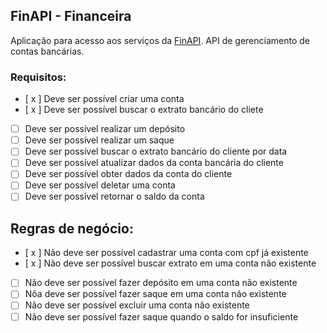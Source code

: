 ## FinAPI - Financeira

Aplicação para acesso aos serviços da [FinAPI](https://www.finapi.com.br/).
API de gerenciamento de contas bancárias.

### Requisitos: 

- [ x ] Deve ser possível criar uma conta
- [ x ] Deve ser possível buscar o extrato bancário do cliete
- [ ] Deve ser possível realizar um depósito
- [ ] Deve ser possível realizar um saque
- [ ] Deve ser possível buscar o extrato bancário do cliente por data
- [ ] Deve ser possível atualizar dados da conta bancária do cliente
- [ ] Deve ser possível obter dados da conta do cliente
- [ ] Deve ser possível deletar uma conta
- [ ] Deve ser possível retornar o saldo da conta

## Regras de negócio: 

- [ x ] Não deve ser possível cadastrar uma conta com cpf já existente
- [ x ] Não deve ser possível buscar extrato em uma conta não existente
- [ ] Não deve ser possível fazer depósito em uma conta não existente
- [ ] Nõa deve ser possível fazer saque em uma conta não existente
- [ ] Não deve ser possível excluir uma conta não existente
- [ ] Não deve ser possível fazer saque quando o saldo for insuficiente 